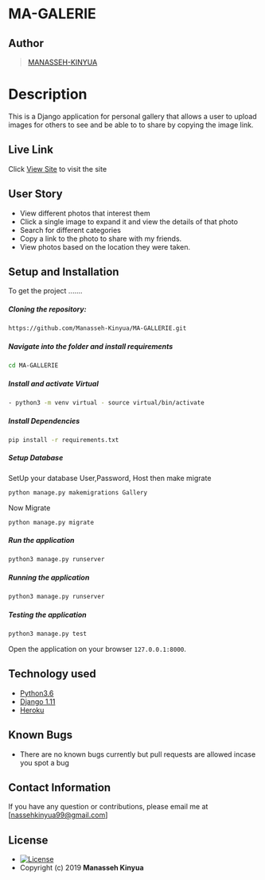 # MA-GALERIE  
## Author  
  
>[MANASSEH-KINYUA](https://github.com/Manasseh-Kinyua)  
  
# Description  
This is a Django application for personal gallery that allows a user to upload images for others to see and be able to to share by copying the image link.
  
##  Live Link  
 Click [View Site]()  to visit the site
 
## User Story  
  
* View different photos that interest them  
* Click a single image to expand it and view the details of that photo  
* Search for different categories   
* Copy a link to the photo to share with my friends.  
* View photos based on the location they were taken.  
  

  
## Setup and Installation  
To get the project .......  
  
##### Cloning the repository:  
 ```bash 
 https://github.com/Manasseh-Kinyua/MA-GALLERIE.git 
```
##### Navigate into the folder and install requirements  
 ```bash 
cd MA-GALLERIE  
```
##### Install and activate Virtual  
 ```bash 
- python3 -m venv virtual - source virtual/bin/activate  
```  
##### Install Dependencies  
 ```bash 
 pip install -r requirements.txt 
```  
 ##### Setup Database  
  SetUp your database User,Password, Host then make migrate  
 ```bash 
python manage.py makemigrations Gallery 
 ``` 
 Now Migrate  
 ```bash 
 python manage.py migrate 
```
##### Run the application  
 ```bash 
 python3 manage.py runserver 
``` 
##### Running the application  
 ```bash 
 python3 manage.py runserver 
```
##### Testing the application  
 ```bash 
 python3 manage.py test 
```
Open the application on your browser `127.0.0.1:8000`.  
  
  
## Technology used  
  
* [Python3.6](https://www.python.org/)  
* [Django 1.11](https://docs.djangoproject.com/en/2.2/)  
* [Heroku](https://heroku.com)  
  
  
## Known Bugs  
* There are no known bugs currently but pull requests are allowed incase you spot a bug  
  
## Contact Information   
If you have any question or contributions, please email me at [nassehkinyua99@gmail.com]  
  
## License 

* [![License](https://img.shields.io/packagist/l/loopline-systems/closeio-api-wrapper.svg)](https://github.com/Owiti-Charles/Picture-Globe/blob/master/LICENSE)  
* Copyright (c) 2019 **Manasseh Kinyua**